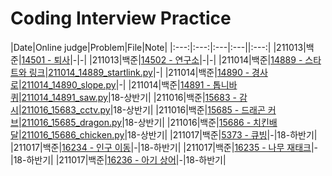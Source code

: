 # Coding Interview Practice
|Date|Online judge|Problem|File|Note|
|:---:|:---:|:---|:---||:---:|
|211013|백준|[14501 - 퇴사](https://www.acmicpc.net/problem/14501)|-|-|
|211013|백준|[14502 - 연구소](https://www.acmicpc.net/problem/14502)|-|-|
|211014|백준|[14889 - 스타트와 링크](https://www.acmicpc.net/problem/14889)|[211014_14889_startlink.py](https://github.com/deeesp/TIL/blob/master/Algorithm/211014_14889_startlink.py)|-|
|211014|백준|[14890 - 경사로](https://www.acmicpc.net/problem/14890)|[211014_14890_slope.py](https://github.com/deeesp/TIL/blob/master/Algorithm/211014_14890_slope.py)|-|
|211014|백준|[14891 - 톱니바퀴](https://www.acmicpc.net/problem/14891)|[211014_14891_saw.py](https://github.com/deeesp/TIL/blob/master/Algorithm/211014_14891_saw.py)|18-상반기|
|211016|백준|[15683 - 감시](https://www.acmicpc.net/problem/15683)|[211016_15683_cctv.py](https://github.com/deeesp/TIL/blob/master/Algorithm/211016_15683_cctv.py)|18-상반기|
|211016|백준|[15685 - 드래곤 커브](https://www.acmicpc.net/problem/15685)|[211016_15685_dragon.py](https://github.com/deeesp/TIL/blob/master/Algorithm/211016_15685_dragon.py)|18-상반기|
|211016|백준|[15686 - 치킨배달](https://www.acmicpc.net/problem/15686)|[211016_15686_chicken.py](https://github.com/deeesp/TIL/blob/master/Algorithm/211016_15686_chicken.py)|18-상반기|
|211017|백준|[5373 - 큐빙](https://www.acmicpc.net/problem/5373)|-|18-하반기|
|211017|백준|[16234 - 인구 이동](https://www.acmicpc.net/problem/16234)|-|18-하반기|
|211017|백준|[16235 - 나무 재태크](https://www.acmicpc.net/problem/16235)|-|18-하반기|
|211017|백준|[16236 - 아기 상어](https://www.acmicpc.net/problem/16236)|-|18-하반기|

